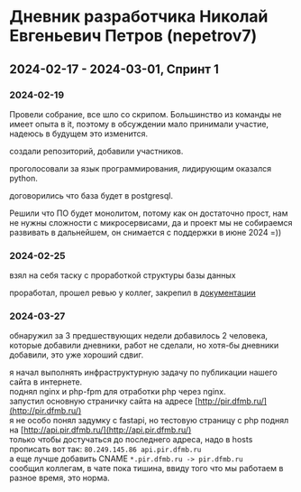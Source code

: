 # Дневник разработчика Николай Евгеньевич Петров (nepetrov7)

## 2024-02-17 - 2024-03-01, Спринт 1

### 2024-02-19

Провели собрание, все шло со скрипом. Большинство из команды не имеет опыта в it, поэтому в обсуждении мало принимали участие, надеюсь в будущем это изменится.

создали репозиторий, добавили участников.

проголосовали за язык программирования, лидирующим оказался python.

договорились что база будет в postgresql.

Решили что ПО будет монолитом, потому как он достаточно прост, нам не нужны сложности с микросервисами, да и проект мы не собираемся развивать в дальнейшем, он снимается с поддержки в июне 2024 =))

### 2024-02-25

взял на себя таску с проработкой структуры базы данных

проработал, прошел ревью у коллег, закрепил в [документации](../docs/postgres-tables.md)

### 2024-03-27

обнаружил за 3 предшествующих недели добавилось 2 человека, которые добавили дневники, работ не сделали, но хотя-бы дневники добавили, это уже хороший сдвиг.  

я начал выполнять инфраструктурную задачу по публикации нашего сайта в интернете.  
поднял nginx и php-fpm для отработки php через nginx.  
запустил основную страничку сайта на адресе [http://pir.dfmb.ru/](http://pir.dfmb.ru/)  
я не особо понял задумку с fastapi, но тестовую страницу с php поднял на [http://api.pir.dfmb.ru/](http://api.pir.dfmb.ru/)  
только чтобы достучаться до последнего адреса, надо в hosts прописать вот так: `80.249.145.86 api.pir.dfmb.ru`  
а еще лучше добавить CNAME `*.pir.dfmb.ru -> pir.dfmb.ru`  
сообщил коллегам, в чате пока тишина, ввиду того что мы работаем в разное время, это норма.  
